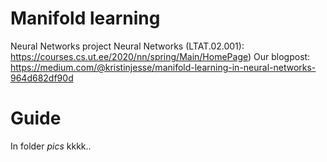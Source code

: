 # Manifold learning
 Neural Networks project Neural Networks (LTAT.02.001): https://courses.cs.ut.ee/2020/nn/spring/Main/HomePage)
 Our blogpost: https://medium.com/@kristinjesse/manifold-learning-in-neural-networks-964d682df90d

# Guide
 In folder _pics_ kkkk..
